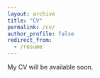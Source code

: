 ```yaml
---
layout: archive
title: "CV"
permalink: /cv/
author_profile: false
redirect_from:
  - /resume
---
```




My CV will be available soon.

